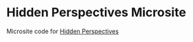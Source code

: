 # Hidden Perspectives Microsite

Microsite code for [Hidden Perspectives](https://github.com/vogelino/hidden-perspectives-app)
